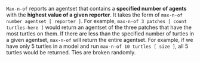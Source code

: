 `Max-n-of` reports an agentset that contains a **specified number of agents** with the **highest value of a given reporter**. It takes the form of `max-n-of number agentset [ reporter ]`. For example, `max-n-of 3 patches [ count turtles-here ]` would return an agentset of the three patches that have the most turtles on them. If there are less than the specified number of turtles in a given agentset, `max-n-of` will return the entire agentset. For example, if we have only 5 turtles in a model and run `max-n-of 10 turtles [ size ]`, all 5 turtles would be returned. Ties are broken randomly. 

